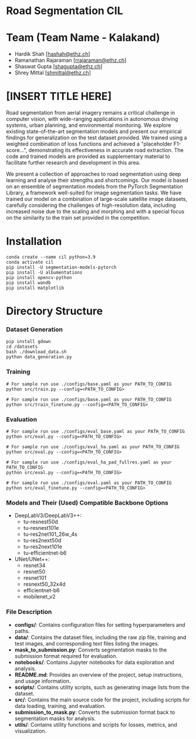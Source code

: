 # Road Segmentation CIL

# Team (Team Name - Kalakand)
- Hardik Shah [hashah@ethz.ch]
- Ramanathan Rajaraman [rrajaraman@ethz.ch]
- Shaswat Gupta [shagupta@ethz.ch]
- Shrey Mittal [shmittal@ethz.ch]

# [INSERT TITLE HERE]
Road segmentation from aerial imagery remains a critical challenge in computer vision, with wide-ranging applications in autonomous driving systems, urban planning, and environmental monitoring. We explore existing state-of-the-art segmentation models and present our empirical findings for generalization on the test dataset provided. We trained using a weighted combination of loss functions and achieved a "placeholder F1-score...", demonstrating its effectiveness in accurate road extraction. The code and trained models are provided as supplementary material to facilitate further research and development in this area.

We present a collection of approaches to road segmentation using deep learning and analyse their strengths and shortcomings. Our model is based on an ensemble of segmentation models from the PyTorch Segmentation Library, a framework well-suited for image segmentation tasks. We have trained our model on a combination of large-scale satellite image datasets, carefully considering the challenges of high-resolution data, including increased noise due to the scaling and morphing and with a special focus on the similarity to the train set provided in the competition.

# Installation
```
conda create --name cil python=3.9
conda activate cil
pip install -U segmentation-models-pytorch
pip install -U albumentations
pip install opencv-python
pip install wandb
pip install matplotlib
```

# Directory Structure
### Dataset Generation
```
pip install gdown
cd /datasets
bash ./download_data.sh
python data_generation.py
```

### Training
```
# For sample run use ./configs/base.yaml as your PATH_TO_CONFIG
python src/train.py --config=<PATH_TO_CONFIG>

# For sample run use ./configs/base.yaml as your PATH_TO_CONFIG
python src/train_finetune.py --config=<PATH_TO_CONFIG>
```

### Evaluation
```
# For sample run use ./configs/eval_base.yaml as your PATH_TO_CONFIG
python src/eval.py --config=<PATH_TO_CONFIG>

# For sample run use ./configs/eval_ha.yaml as your PATH_TO_CONFIG
python src/eval.py --config=<PATH_TO_CONFIG>

# For sample run use ./configs/eval_ha_pad_fullres.yaml as your PATH_TO_CONFIG
python src/eval.py --config=<PATH_TO_CONFIG>

# For sample run use ./configs/eval.yaml as your PATH_TO_CONFIG
python src/eval_finetune.py --config=<PATH_TO_CONFIG>
```

### Models and Their (Used) Compatible Backbone Options
- DeepLabV3/DeepLabV3++:
    - tu-resnest50d
    - tu-resnest101e
    - tu-res2net101_26w_4s
    - tu-res2next50d
    - tu-res2next101e
    - tu-efficientnet-b6
- UNet/UNet++:
    - resnet34
    - resnet50
    - resnet101
    - resnext50_32x4d
    - efficientnet-b6
    - mobilenet_v2

### File Description
- **configs/**: Contains configuration files for setting hyperparameters and paths.
- **data/**: Contains the dataset files, including the raw zip file, training and test images, and corresponding text files listing the images.
- **mask_to_submission.py**: Converts segmentation masks to the submission format required for evaluation.
- **notebooks/**: Contains Jupyter notebooks for data exploration and analysis.
- **README.md**: Provides an overview of the project, setup instructions, and usage information.
- **scripts/**: Contains utility scripts, such as generating image lists from the dataset.
- **src/**: Contains the main source code for the project, including scripts for data loading, training, and evaluation.
- **submission_to_mask.py**: Converts the submission format back to segmentation masks for analysis.
- **utils/**: Contains utility functions and scripts for losses, metrics, and visualization.